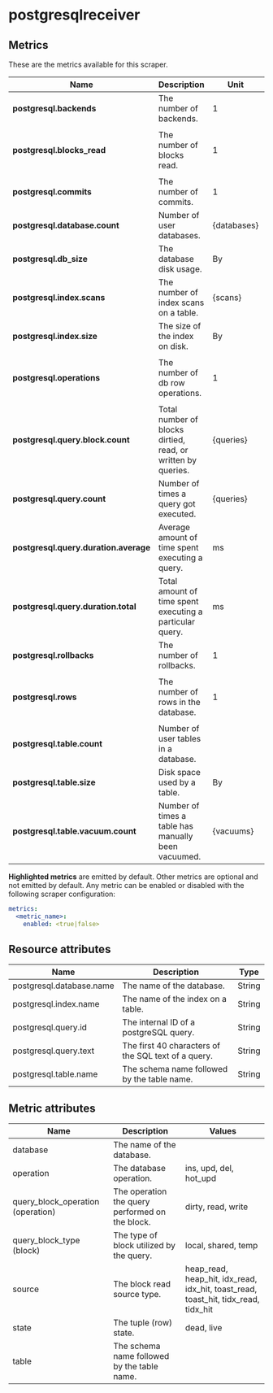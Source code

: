 [comment]: <> (Code generated by mdatagen. DO NOT EDIT.)

# postgresqlreceiver

## Metrics

These are the metrics available for this scraper.

| Name | Description | Unit | Type | Attributes |
| ---- | ----------- | ---- | ---- | ---------- |
| **postgresql.backends** | The number of backends. | 1 | Sum(Int) | <ul> <li>database</li> </ul> |
| **postgresql.blocks_read** | The number of blocks read. | 1 | Sum(Int) | <ul> <li>database</li> <li>table</li> <li>source</li> </ul> |
| **postgresql.commits** | The number of commits. | 1 | Sum(Int) | <ul> <li>database</li> </ul> |
| **postgresql.database.count** | Number of user databases. | {databases} | Sum(Int) | <ul> </ul> |
| **postgresql.db_size** | The database disk usage. | By | Sum(Int) | <ul> <li>database</li> </ul> |
| **postgresql.index.scans** | The number of index scans on a table. | {scans} | Sum(Int) | <ul> </ul> |
| **postgresql.index.size** | The size of the index on disk. | By | Gauge(Int) | <ul> </ul> |
| **postgresql.operations** | The number of db row operations. | 1 | Sum(Int) | <ul> <li>database</li> <li>table</li> <li>operation</li> </ul> |
| **postgresql.query.block.count** | Total number of blocks dirtied, read, or written by queries. | {queries} | Sum(Int) | <ul> <li>query_block_operation</li> <li>query_block_type</li> </ul> |
| **postgresql.query.count** | Number of times a query got executed. | {queries} | Sum(Int) | <ul> </ul> |
| **postgresql.query.duration.average** | Average amount of time spent executing a query. | ms | Gauge(Double) | <ul> </ul> |
| **postgresql.query.duration.total** | Total amount of time spent executing a particular query. | ms | Sum(Double) | <ul> </ul> |
| **postgresql.rollbacks** | The number of rollbacks. | 1 | Sum(Int) | <ul> <li>database</li> </ul> |
| **postgresql.rows** | The number of rows in the database. | 1 | Sum(Int) | <ul> <li>database</li> <li>table</li> <li>state</li> </ul> |
| **postgresql.table.count** | Number of user tables in a database. |  | Sum(Int) | <ul> </ul> |
| **postgresql.table.size** | Disk space used by a table. | By | Sum(Int) | <ul> </ul> |
| **postgresql.table.vacuum.count** | Number of times a table has manually been vacuumed. | {vacuums} | Sum(Int) | <ul> </ul> |

**Highlighted metrics** are emitted by default. Other metrics are optional and not emitted by default.
Any metric can be enabled or disabled with the following scraper configuration:

```yaml
metrics:
  <metric_name>:
    enabled: <true|false>
```

## Resource attributes

| Name | Description | Type |
| ---- | ----------- | ---- |
| postgresql.database.name | The name of the database. | String |
| postgresql.index.name | The name of the index on a table. | String |
| postgresql.query.id | The internal ID of a postgreSQL query. | String |
| postgresql.query.text | The first 40 characters of the SQL text of a query. | String |
| postgresql.table.name | The schema name followed by the table name. | String |

## Metric attributes

| Name | Description | Values |
| ---- | ----------- | ------ |
| database | The name of the database. |  |
| operation | The database operation. | ins, upd, del, hot_upd |
| query_block_operation (operation) | The operation the query performed on the block. | dirty, read, write |
| query_block_type (block) | The type of block utilized by the query. | local, shared, temp |
| source | The block read source type. | heap_read, heap_hit, idx_read, idx_hit, toast_read, toast_hit, tidx_read, tidx_hit |
| state | The tuple (row) state. | dead, live |
| table | The schema name followed by the table name. |  |
